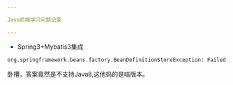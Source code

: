 ```yaml
---

Java后端学习问题记录

---
```


- Spring3+Mybatis3集成

```xml
org.springframework.beans.factory.BeanDefinitionStoreException: Failed to read candidate component class: file [/Users/kevin/Project/Eclipse/MybatisRelativeSpring/bin/tech/jiangtao/mybatis/mapper/UserMapper.class]; nested exception is java.lang.IllegalArgumentException
```

卧槽，答案竟然是不支持Java8,这他妈的是啥版本。